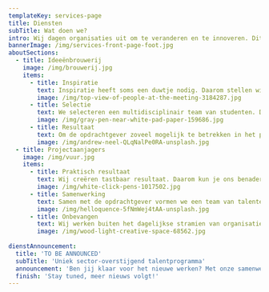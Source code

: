 ```yaml
---
templateKey: services-page
title: Diensten
subTitle: Wat doen we?
intro: Wij dagen organisaties uit om te veranderen en te innoveren. Dit doen we op twee verschillende manieren. Als ideeënbrouwers, of als projectaanjagers. We beginnen klein en creëren stap voor stap iets groots. Zo bewegen wij, en zo willen we anderen in beweging brengen.
bannerImage: /img/services-front-page-foot.jpg
aboutSections:
  - title: Ideeënbrouwerij
    image: /img/brouwerij.jpg
    items:
      - title: Inspiratie
        text: Inspiratie heeft soms een duwtje nodig. Daarom stellen wij vragen vanuit andere denkwijzen, buiten de kaders. We creëren zoveel mogelijk ideeën, des te groter de kans op een sterke originele oplossing.
        image: /img/top-view-of-people-at-the-meeting-3184287.jpg
      - title: Selectie
        text: We selecteren een multidisciplinair team van studenten. Deskundigheid over het onderwerp is niet vereist, een nieuwsgierige en open blik des te meer. 
        image: /img/gray-pen-near-white-pad-paper-159686.jpg
      - title: Resultaat
        text: Om de opdrachtgever zoveel mogelijk te betrekken in het proces wordt een groepsdicussie georganiseerd met de deelnemers en de betrokkenen van de organisatie. Het resultaat wordt opgeleverd in een creatieve vorm. 
        image: /img/andrew-neel-QLqNalPe0RA-unsplash.jpg
  - title: Projectaanjagers
    image: /img/vuur.jpg
    items:
      - title: Praktisch resultaat
        text: Wij creëren tastbaar resultaat. Daarom kun je ons benaderen als er iets op touw moet worden gezet. We helpen met een plan en verbinden onze ondernemende manier van werken aan jouw organisatie.
        image: /img/white-click-pens-1017502.jpg
      - title: Samenwerking
        text: Samen met de opdrachtgever vormen we een team van talenten en specialisten uit de organisatie. Daarnaast werken we samen met ervaren partners, waardoor we beschikken over expertise in verschillende methodieken en vakgebieden. 
        image: /img/helloquence-5fNmWej4tAA-unsplash.jpg
      - title: Onbevangen
        text: Wij werken buiten het dagelijkse stramien van organisaties. Hierdoor hebben we een ander perspectief, stellen we andere vragen en vormen wij een kritische sparringpartner. 
        image: /img/wood-light-creative-space-68562.jpg
        
dienstAnnouncement:
  title: 'TO BE ANNOUNCED'
  subTitle: 'Uniek sector-overstijgend talentprogramma'
  announcement: 'Ben jij klaar voor het nieuwe werken? Met onze samenwerkingspartners ontwikkelen wij een uniek sector-overstijgend talentprogramma, gebaseerd op kennisdeling en opdrachtgericht werken tussen organisaties.'
  finish: 'Stay tuned, meer nieuws volgt!'
---
```

